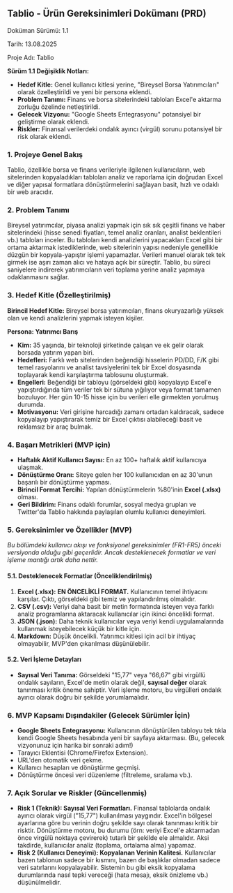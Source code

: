 ## Tablio - Ürün Gereksinimleri Dokümanı (PRD)

Doküman Sürümü: 1.1

Tarih: 13.08.2025

Proje Adı: Tablio

**Sürüm 1.1 Değişiklik Notları:**

- **Hedef Kitle:** Genel kullanıcı kitlesi yerine, "Bireysel Borsa Yatırımcıları" olarak özelleştirildi ve yeni bir persona eklendi.
- **Problem Tanımı:** Finans ve borsa sitelerindeki tabloları Excel'e aktarma zorluğu özelinde netleştirildi.
- **Gelecek Vizyonu:** "Google Sheets Entegrasyonu" potansiyel bir geliştirme olarak eklendi.
- **Riskler:** Finansal verilerdeki ondalık ayırıcı (virgül) sorunu potansiyel bir risk olarak eklendi.

### 1. Projeye Genel Bakış

Tablio, özellikle borsa ve finans verileriyle ilgilenen kullanıcıların, web sitelerinden kopyaladıkları tabloları analiz ve raporlama için doğrudan Excel ve diğer yapısal formatlara dönüştürmelerini sağlayan basit, hızlı ve odaklı bir web aracıdır.

### 2. Problem Tanımı

Bireysel yatırımcılar, piyasa analizi yapmak için sık sık çeşitli finans ve haber sitelerindeki (hisse senedi fiyatları, temel analiz oranları, analist beklentileri vb.) tabloları inceler. Bu tabloları kendi analizlerini yapacakları Excel gibi bir ortama aktarmak istediklerinde, web sitelerinin yapısı nedeniyle genellikle düzgün bir kopyala-yapıştır işlemi yapamazlar. Verileri manuel olarak tek tek girmek ise aşırı zaman alıcı ve hataya açık bir süreçtir. Tablio, bu süreci saniyelere indirerek yatırımcıların veri toplama yerine analiz yapmaya odaklanmasını sağlar.

### 3. Hedef Kitle (Özelleştirilmiş)

**Birincil Hedef Kitle:** Bireysel borsa yatırımcıları, finans okuryazarlığı yüksek olan ve kendi analizlerini yapmak isteyen kişiler.

**Persona: Yatırımcı Barış**

- **Kim:** 35 yaşında, bir teknoloji şirketinde çalışan ve ek gelir olarak borsada yatırım yapan biri.
- **Hedefleri:** Farklı web sitelerinden beğendiği hisselerin PD/DD, F/K gibi temel rasyolarını ve analist tavsiyelerini tek bir Excel dosyasında toplayarak kendi karşılaştırma tablosunu oluşturmak.
- **Engelleri:** Beğendiği bir tabloyu (görseldeki gibi) kopyalayıp Excel'e yapıştırdığında tüm veriler tek bir sütuna yığılıyor veya format tamamen bozuluyor. Her gün 10-15 hisse için bu verileri elle girmekten yorulmuş durumda.
- **Motivasyonu:** Veri girişine harcadığı zamanı ortadan kaldıracak, sadece kopyalayıp yapıştırarak temiz bir Excel çıktısı alabileceği basit ve reklamsız bir araç bulmak.

### 4. Başarı Metrikleri (MVP için)

- **Haftalık Aktif Kullanıcı Sayısı:** En az 100+ haftalık aktif kullanıcıya ulaşmak.
- **Dönüştürme Oranı:** Siteye gelen her 100 kullanıcıdan en az 30'unun başarılı bir dönüştürme yapması.
- **Birincil Format Tercihi:** Yapılan dönüştürmelerin %80'inin **Excel (.xlsx)** olması.
- **Geri Bildirim:** Finans odaklı forumlar, sosyal medya grupları ve Twitter'da Tablio hakkında paylaşılan olumlu kullanıcı deneyimleri.

### 5. Gereksinimler ve Özellikler (MVP)

_Bu bölümdeki kullanıcı akışı ve fonksiyonel gereksinimler (FR1-FR5) önceki versiyonda olduğu gibi geçerlidir. Ancak desteklenecek formatlar ve veri işleme mantığı artık daha nettir._

#### 5.1. Desteklenecek Formatlar (Önceliklendirilmiş)

1. **Excel (.xlsx):** **EN ÖNCELİKLİ FORMAT.** Kullanıcının temel ihtiyacını karşılar. Çıktı, görseldeki gibi temiz ve yapılandırılmış olmalıdır.
2. **CSV (.csv):** Veriyi daha basit bir metin formatında isteyen veya farklı analiz programlarına aktaracak kullanıcılar için ikinci öncelikli format.
3. **JSON (.json):** Daha teknik kullanıcılar veya veriyi kendi uygulamalarında kullanmak isteyebilecek küçük bir kitle için.
4. **Markdown:** Düşük öncelikli. Yatırımcı kitlesi için acil bir ihtiyaç olmayabilir, MVP'den çıkarılması düşünülebilir.

#### 5.2. Veri İşleme Detayları

- **Sayısal Veri Tanıma:** Görseldeki "15,77" veya "66,67" gibi virgüllü ondalık sayıların, Excel'de metin olarak değil, **sayısal değer** olarak tanınması kritik öneme sahiptir. Veri işleme motoru, bu virgülleri ondalık ayırıcı olarak doğru bir şekilde yorumlamalıdır.

### 6. MVP Kapsamı Dışındakiler (Gelecek Sürümler İçin)

- **Google Sheets Entegrasyonu:** Kullanıcının dönüştürülen tabloyu tek tıkla kendi Google Sheets hesabında yeni bir sayfaya aktarması. (Bu, gelecek vizyonunuz için harika bir sonraki adım!)
- Tarayıcı Eklentisi (Chrome/Firefox Extension).
- URL'den otomatik veri çekme.
- Kullanıcı hesapları ve dönüştürme geçmişi.
- Dönüştürme öncesi veri düzenleme (filtreleme, sıralama vb.).

### 7. Açık Sorular ve Riskler (Güncellenmiş)

- **Risk 1 (Teknik): Sayısal Veri Formatları.** Finansal tablolarda ondalık ayırıcı olarak virgül ("15,77") kullanılması yaygındır. Excel'in bölgesel ayarlarına göre bu verinin doğru şekilde sayı olarak tanınması kritik bir risktir. Dönüştürme motoru, bu durumu (örn: veriyi Excel'e aktarmadan önce virgülü noktaya çevirerek) tutarlı bir şekilde ele almalıdır. Aksi takdirde, kullanıcılar analiz (toplama, ortalama alma) yapamaz.
- **Risk 2 (Kullanıcı Deneyimi): Kopyalanan Verinin Kalitesi.** Kullanıcılar bazen tablonun sadece bir kısmını, bazen de başlıklar olmadan sadece veri satırlarını kopyalayabilir. Sistemin bu gibi eksik kopyalama durumlarında nasıl tepki vereceği (hata mesajı, eksik önizleme vb.) düşünülmelidir.
